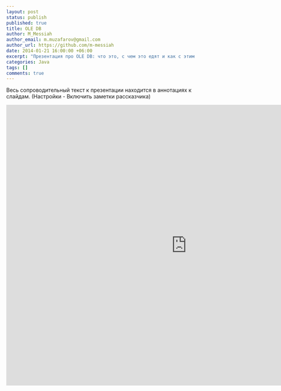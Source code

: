 ```yaml
---
layout: post
status: publish
published: true
title: OLE DB
author: M_Messiah
author_email: m.muzafarov@gmail.com
author_url: https://github.com/m-messiah
date: 2014-01-21 16:00:00 +06:00
excerpt: "Презентация про OLE DB: что это, с чем это едят и как с этим работать."
categories: Java
tags: []
comments: true
---
```


Весь сопроводительный текст к презентации находится в аннотациях к слайдам. (Настройки - Включить заметки рассказчика)

<!--more-->
<div><iframe src="https://docs.google.com/presentation/d/1vfU8VSA54FIQZ9lR4QNxbb5BXVIWtItw1anWXt0GuPg/embed?start=false&loop=false&delayms=15000" frameborder="0" width="960" height="749" allowfullscreen="true" mozallowfullscreen="true" webkitallowfullscreen="true"></iframe></div>
